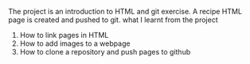 The project is an introduction to HTML and git exercise. A recipe HTML page is created and pushed to git.
what I learnt from the project
1. How to link pages in HTML
2. How to add images to a webpage
3. How to clone a repository and push pages to github